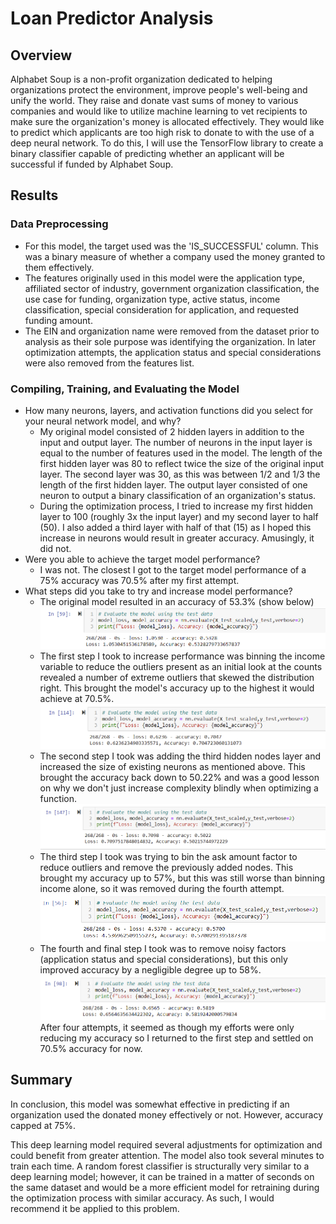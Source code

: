 # Loan Predictor Analysis

## Overview
Alphabet Soup is a non-profit organization dedicated to helping organizations protect the environment, improve people's well-being and unify the world. They raise and donate vast sums of money to various companies and would like to utilize machine learning to vet recipients to make sure the organization's money is allocated effectively. They would like to predict which applicants are too high risk to donate to with the use of a deep neural network. 
To do this, I will use the TensorFlow library to create a binary classifier capable of predicting whether an applicant will be successful if funded by Alphabet Soup.


## Results

### Data Preprocessing
 - For this model, the target used was the 'IS_SUCCESSFUL' column. This was a binary measure of whether a company used the money granted to them effectively.
 - The features originally used in this model were the application type, affiliated sector of industry, government organization classification, the use case for funding, organization type, active status, income classification, special consideration for application, and requested funding amount. 
 - The EIN and organization name were removed from the dataset prior to analysis as their sole purpose was identifying the organization. In later optimization attempts, the application status and special considerations were also removed from the features list.
 
 ### Compiling, Training, and Evaluating the Model
 
- How many neurons, layers, and activation functions did you select for your neural network model, and why?
	 - My original model consisted of 2 hidden layers in addition to the input and output layer. The number of neurons in the input layer is equal to the number of features used in the model. The length of the first hidden layer was 80 to reflect twice the size of the original input layer. The second layer was 30, as this was between 1/2 and 1/3 the length of the first hidden layer. The output layer consisted of one neuron to output a binary classification of an organization's status. 
	 - During the optimization process, I tried to increase my first hidden layer to 100 (roughly 3x the input layer) and my second layer to half (50). I also added a third layer with half of that (15) as I hoped this increase in neurons would result in greater accuracy. Amusingly, it did not. 
-   Were you able to achieve the target model performance?
	-   I was not. The closest I got to the target model performance of a 75% accuracy was 70.5% after my first attempt.
-   What steps did you take to try and increase model performance?
	-  The original model resulted in an accuracy of 53.3% (show below) ![orig](imgs/original_performance.PNG)
	-   The first step I took to increase performance was binning the income variable to reduce the outliers present as an initial look at the counts revealed a number of extreme outliers that skewed the distribution right. This brought the model's accuracy up to the highest it would achieve at 70.5%. 
	    ![first](imgs/first_attempt_performance.PNG) 
	-   The second step I took was adding the third hidden nodes layer and increased the size of existing neurons as mentioned above.  This brought the accuracy back down to 50.22% and was a good lesson on why we don't just increase complexity blindly when optimizing a function.         ![second](imgs/second_attempt_performance.PNG) 
	-   The third step I took was trying to bin the ask amount factor to reduce outliers and remove the previously added nodes. This brought my accuracy up to 57%, but this was still worse than binning income alone, so it was removed during the fourth attempt.                                                                             ![third](imgs/third_attempt_performance.PNG) 
	-   The fourth and final step I took was to remove noisy factors (application status and special considerations), but this only improved accuracy by a negligible degree up to 58%. ![fourth](imgs/fourth_attempt_performance.PNG) After four attempts, it seemed as though my efforts were only reducing my accuracy so I returned to the first step and settled on 70.5% accuracy for now.
	
## Summary
In conclusion, this model was somewhat effective in predicting if an organization used the donated money effectively or not. However, accuracy capped at 75%.  

This deep learning model required several adjustments for optimization and could benefit from greater attention. The model also took several minutes to train each time. A random forest classifier is structurally very similar to a deep learning model; however, it can be trained in a matter of seconds on the same dataset and would be a more efficient model for retraining during the optimization process with similar accuracy. As such, I would recommend it be applied to this problem.
